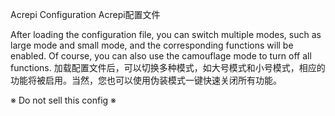 Acrepi Configuration
Acrepi配置文件



After loading the configuration file, you can switch multiple modes, such as large mode and small mode, and the corresponding functions will be enabled. Of course, you can also use the camouflage mode to turn off all functions.
加载配置文件后，可以切换多种模式，如大号模式和小号模式，相应的功能将被启用。当然，您也可以使用伪装模式一键快速关闭所有功能。



※ Do not sell this config ※
